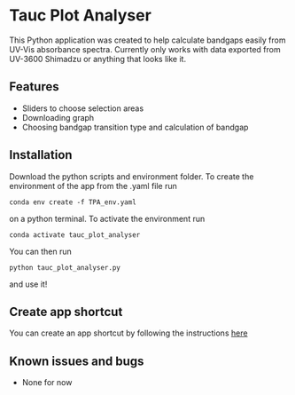# Tauc Plot Analyser

This Python application was created to help calculate bandgaps easily from UV-Vis absorbance spectra. Currently only works with data exported from UV-3600 Shimadzu or anything that looks like it. 

## Features
- Sliders to choose selection areas
- Downloading graph
- Choosing bandgap transition type and calculation of bandgap

## Installation
Download the python scripts and environment folder. To create the environment of the app from the .yaml file run 
```
conda env create -f TPA_env.yaml
``` 
on a python terminal. To activate the environment run 
```
conda activate tauc_plot_analyser
``` 
You can then run
```
python tauc_plot_analyser.py
``` 
and use it!

## Create app shortcut
You can create an app shortcut by following the instructions [here](https://pyinstaller.org/en/stable/)

## Known issues and bugs
- None for now

